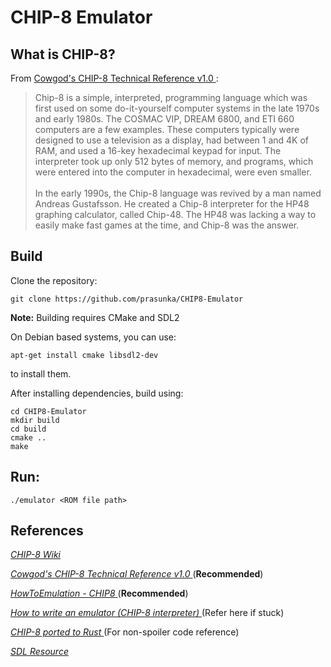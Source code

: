 # CHIP-8 Emulator

## What is CHIP-8?
From [Cowgod's CHIP-8 Technical Reference v1.0 ](http://devernay.free.fr/hacks/chip8/C8TECH10.HTM) :
> Chip-8 is a simple, interpreted, programming language which was first used on some do-it-yourself computer systems in the late 1970s and early 1980s. The COSMAC VIP, DREAM 6800, and ETI 660 computers are a few examples. These computers typically were designed to use a television as a display, had between 1 and 4K of RAM, and used a 16-key hexadecimal keypad for input. The interpreter took up only 512 bytes of memory, and programs, which were entered into the computer in hexadecimal, were even smaller.<br/><br/>
>In the early 1990s, the Chip-8 language was revived by a man named Andreas Gustafsson. He created a Chip-8 interpreter for the HP48 graphing calculator, called Chip-48. The HP48 was lacking a way to easily make fast games at the time, and Chip-8 was the answer.

## Build

Clone the repository:
```
git clone https://github.com/prasunka/CHIP8-Emulator
```

**Note:** Building requires CMake and SDL2

On Debian based systems, you can use:
```
apt-get install cmake libsdl2-dev
```
to install them.

After installing dependencies, build using:
```
cd CHIP8-Emulator
mkdir build
cd build
cmake ..
make
```

## Run:
```
./emulator <ROM file path>
```

## References
[*CHIP-8 Wiki*](https://en.wikipedia.org/wiki/CHIP-8)

[*Cowgod's CHIP-8 Technical Reference v1.0* ](http://devernay.free.fr/hacks/chip8/C8TECH10.HTM)(**Recommended**)

[*HowToEmulation - CHIP8* ](http://www.multigesture.net/wp-content/uploads/mirror/goldroad/chip8.shtml)(**Recommended**)

[*How to write an emulator (CHIP-8 interpreter)* ](http://www.multigesture.net/articles/how-to-write-an-emulator-chip-8-interpreter/)(Refer here if stuck)

[*CHIP-8 ported to Rust* ](https://github.com/epistelli/dale8)(For non-spoiler code reference)

[*SDL Resource* ](https://wiki.libsdl.org/)
<!--(https://adamtcroft.com/playing-sound-with-sdl-c/)-->